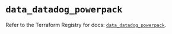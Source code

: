 # `data_datadog_powerpack`

Refer to the Terraform Registry for docs: [`data_datadog_powerpack`](https://registry.terraform.io/providers/datadog/datadog/3.43.1/docs/data-sources/powerpack).
